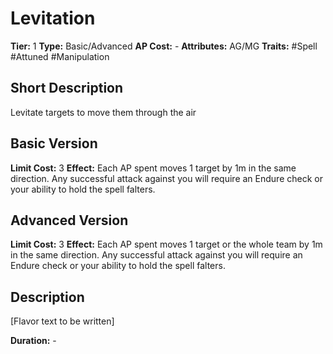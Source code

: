 # Levitation

**Tier:** 1
**Type:** Basic/Advanced
**AP Cost:** -
**Attributes:** AG/MG
**Traits:** #Spell #Attuned #Manipulation

## Short Description
Levitate targets to move them through the air

## Basic Version
**Limit Cost:** 3
**Effect:** Each AP spent moves 1 target by 1m in the same direction. Any successful attack against you will require an Endure check or your ability to hold the spell falters.

## Advanced Version
**Limit Cost:** 3
**Effect:** Each AP spent moves 1 target or the whole team by 1m in the same direction. Any successful attack against you will require an Endure check or your ability to hold the spell falters.

## Description
[Flavor text to be written]

**Duration:** -